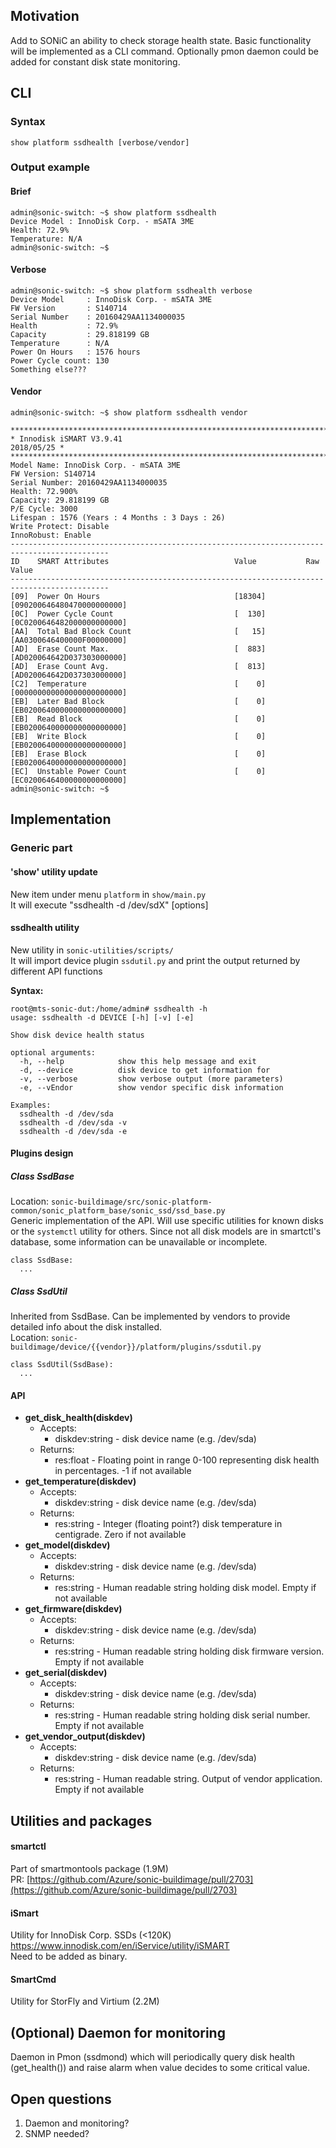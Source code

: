 ## Motivation
Add to SONiC an ability to check storage health state. Basic functionality will be implemented as a CLI command. Optionally pmon daemon could be added for constant disk state monitoring.

## CLI

### Syntax
    show platform ssdhealth [verbose/vendor]

### Output example
#### Brief
    admin@sonic-switch: ~$ show platform ssdhealth
    Device Model : InnoDisk Corp. - mSATA 3ME
    Health: 72.9%
    Temperature: N/A
    admin@sonic-switch: ~$

#### Verbose
    admin@sonic-switch: ~$ show platform ssdhealth verbose
    Device Model     : InnoDisk Corp. - mSATA 3ME
    FW Version       : S140714
    Serial Number    : 20160429AA1134000035
    Health           : 72.9%
    Capacity         : 29.818199 GB
    Temperature      : N/A
    Power On Hours   : 1576 hours
    Power Cycle count: 130
    Something else???

#### Vendor
    admin@sonic-switch: ~$ show platform ssdhealth vendor

	********************************************************************************************
	* Innodisk iSMART V3.9.41                                                       2018/05/25 *
	********************************************************************************************
	Model Name: InnoDisk Corp. - mSATA 3ME
	FW Version: S140714
	Serial Number: 20160429AA1134000035
	Health: 72.900%
	Capacity: 29.818199 GB
	P/E Cycle: 3000
	Lifespan : 1576 (Years : 4 Months : 3 Days : 26)
	Write Protect: Disable
	InnoRobust: Enable
	--------------------------------------------------------------------------------------------
	ID    SMART Attributes                            Value           Raw Value
	--------------------------------------------------------------------------------------------
	[09]  Power On Hours                              [18304]         [090200646480470000000000]
	[0C]  Power Cycle Count                           [  130]         [0C0200646482000000000000]
	[AA]  Total Bad Block Count                       [   15]         [AA0300646400000F00000000]
	[AD]  Erase Count Max.                            [  883]         [AD020064642D037303000000]
	[AD]  Erase Count Avg.                            [  813]         [AD020064642D037303000000]
	[C2]  Temperature                                 [    0]         [000000000000000000000000]
	[EB]  Later Bad Block                             [    0]         [EB0200640000000000000000]
	[EB]  Read Block                                  [    0]         [EB0200640000000000000000]
	[EB]  Write Block                                 [    0]         [EB0200640000000000000000]
	[EB]  Erase Block                                 [    0]         [EB0200640000000000000000]
	[EC]  Unstable Power Count                        [    0]         [EC0200646400000000000000]
	admin@sonic-switch: ~$

## Implementation
### Generic part
#### 'show' utility update
New item under menu `platform` in `show/main.py`  
It will execute "ssdhealth -d /dev/sdX" [options]

#### ssdhealth utility
New utility in `sonic-utilities/scripts/`  
It will import device plugin `ssdutil.py` and print the output returned by different API functions  

**Syntax:**

	root@mts-sonic-dut:/home/admin# ssdhealth -h
	usage: ssdhealth -d DEVICE [-h] [-v] [-e]
	
	Show disk device health status
	
	optional arguments:
	  -h, --help            show this help message and exit
	  -d, --device          disk device to get information for
	  -v, --verbose         show verbose output (more parameters)
	  -e, --vEndor          show vendor specific disk information
	
	Examples:
	  ssdhealth -d /dev/sda
	  ssdhealth -d /dev/sda -v
	  ssdhealth -d /dev/sda -e


#### Plugins design
##### Class SsdBase
Location: `sonic-buildimage/src/sonic-platform-common/sonic_platform_base/sonic_ssd/ssd_base.py`  
Generic implementation of the API. Will use specific utilities for known disks or the `systemctl` utility for others. Since not all disk models are in smartctl's database, some information can be unavailable or incomplete.

    class SsdBase:
      ...

##### Class SsdUtil
Inherited from SsdBase. Can be implemented by vendors to provide detailed info about the disk installed.  
Location: `sonic-buildimage/device/{{vendor}}/platform/plugins/ssdutil.py`  
                           
    class SsdUtil(SsdBase):
      ...

#### API
* **get\_disk\_health(diskdev)**
	* Accepts:
		* diskdev:string  - disk device name (e.g. /dev/sda)
	* Returns:
		* res:float - Floating point in range 0-100 representing disk health in percentages. -1 if not available
* **get\_temperature(diskdev)**
	* Accepts:
		* diskdev:string  - disk device name (e.g. /dev/sda)
	* Returns:
		* res:string - Integer (floating point?) disk temperature in centigrade. Zero if not available
* **get\_model(diskdev)**
	* Accepts:
		* diskdev:string  - disk device name (e.g. /dev/sda)
	* Returns:
		* res:string - Human readable string holding disk model. Empty if not available
* **get\_firmware(diskdev)**
	* Accepts:
		* diskdev:string  - disk device name (e.g. /dev/sda)
	* Returns:
		* res:string - Human readable string holding disk firmware version. Empty if not available
* **get\_serial(diskdev)**
	* Accepts:
		* diskdev:string  - disk device name (e.g. /dev/sda)
	* Returns:
		* res:string - Human readable string holding disk serial number. Empty if not available
* **get\_vendor_output(diskdev)**
	* Accepts:
		* diskdev:string  - disk device name (e.g. /dev/sda)
	* Returns:
		* res:string - Human readable string. Output of vendor application. Empty if not available

## Utilities and packages
#### smartctl
Part of smartmontools package (1.9M)  
PR: [https://github.com/Azure/sonic-buildimage/pull/2703](https://github.com/Azure/sonic-buildimage/pull/2703)

#### iSmart
Utility for InnoDisk Corp. SSDs (<120K)
https://www.innodisk.com/en/iService/utility/iSMART  
Need to be added as binary.

#### SmartCmd
Utility for StorFly and Virtium (2.2M)  

## (Optional) Daemon for monitoring
Daemon in Pmon (ssdmond) which will periodically query disk health (get_health()) and raise alarm when value decides  to some critical value.  

## Open questions
1. Daemon and monitoring?
2. SNMP needed?

